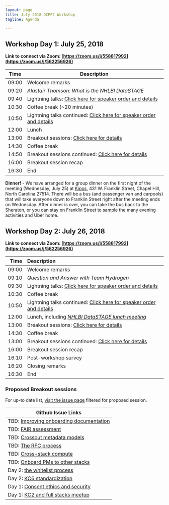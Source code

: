 ```yaml
---
layout: page
title: July 2018 DCPPC Workshop 
tagline: Agenda

---
```


## Workshop Day 1: July 25, 2018

**Link to connect via Zoom: [https://zoom.us/j/558817992](https://zoom.us/j/562256926)**

Time | Description
---- | -----------
09:00 | Welcome remarks
09:20 | *Alastair Thomson: What is the NHLBI DataSTAGE*
09:40 | Lightning talks: [Click here for speaker order and details](https://github.com/dcppc/2018-july-workshop/issues/4)  
10:30 | Coffee break (~20 minutes)
10:50 | Lightning talks continued: [Click here for speaker order and details](https://github.com/dcppc/2018-july-workshop/issues/4) 
12:00 | Lunch 
13:00 | Breakout sessions: [Click here for details](https://github.com/dcppc/2018-july-workshop/labels/proposed%20session)
14:30 | Coffee break 
14:50 | Breakout sessions continued: [Click here for details](https://github.com/dcppc/2018-july-workshop/labels/proposed%20session)
16:00 | Breakout session recap 
16:30 | End

**Dinner!** - We have arranged for a group dinner on the first night of the meeting (Wednesday, July 25) at [Kipos](http://kiposchapelhill.com/), 431 W. Franklin Street, Chapel Hill, North Carolina 27514. There will be a bus (and passenger van and carpools) that will take everyone down to Franklin Street right after the meeting ends on Wednesday. After dinner is over, you can take the bus back to the Sheraton, or you can stay on Franklin Street to sample the many evening activities and Uber home. 

## Workshop Day 2:  July 26, 2018

**Link to connect via Zoom: [https://zoom.us/j/558817992](https://zoom.us/j/562256926)**

Time | Description
---: | :---
09:00 | Welcome remarks
09:10 | *Question and Answer with Team Hydrogen*
09:30 | Lightning talks: [Click here for speaker order and details](https://github.com/dcppc/2018-july-workshop/issues/5)
10:30 | Coffee break 
10:50 | Lightning talks continued: [Click here for speaker order and details](https://github.com/dcppc/2018-july-workshop/issues/5)
12:00 | Lunch, including [*NHLBI DataSTAGE lunch meeting*](https://github.com/dcppc/2018-july-workshop/issues/9)       
13:00 | Breakout sessions: [Click here for details](https://github.com/dcppc/2018-july-workshop/labels/proposed%20session)
14:30 | Coffee break 
13:00 | Breakout sessions continued: [Click here for details](https://github.com/dcppc/2018-july-workshop/labels/proposed%20session)
16:00 | Breakout session recap 
16:10 | Post-workshop survey
16:20 | Closing remarks
16:30 | End

### Proposed Breakout sessions

For up-to date list, [visit the issue page](https://github.com/dcppc/2018-july-workshop/issues?q=is%3Aissue+is%3Aopen+label%3A%22proposed+session%22) filtered for proposed session.

| Github Issue Links |
| ------------------ |
| TBD: [Improving onboarding documentation](https://github.com/dcppc/2018-july-workshop/issues/20) | 
| TBD: [FAIR assessment](https://github.com/dcppc/2018-july-workshop/issues/19) |
| TBD: [Crosscut metadata models](https://github.com/dcppc/2018-july-workshop/issues/18) |
| TBD: [The RFC process](https://github.com/dcppc/2018-july-workshop/issues/16) |
| TBD: [Cross-stack compute](https://github.com/dcppc/2018-july-workshop/issues/14) |
| TBD: [Onboard PMs to other stacks](https://github.com/dcppc/2018-july-workshop/issues/12) |
| Day 2: [the whitelist process](https://github.com/dcppc/2018-july-workshop/issues/17) |
| Day 2: [KC6 standardization](https://github.com/dcppc/2018-july-workshop/issues/7) |
| Day 1: [Consent ethics and security](https://github.com/dcppc/2018-july-workshop/issues/8) |
| Day 1: [KC2 and full stacks meetup](https://github.com/dcppc/2018-july-workshop/issues/6) |
